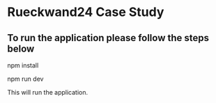 # Rueckwand24 Case Study

## To run the application please follow the steps below

npm install

npm run dev

This will run the application.
